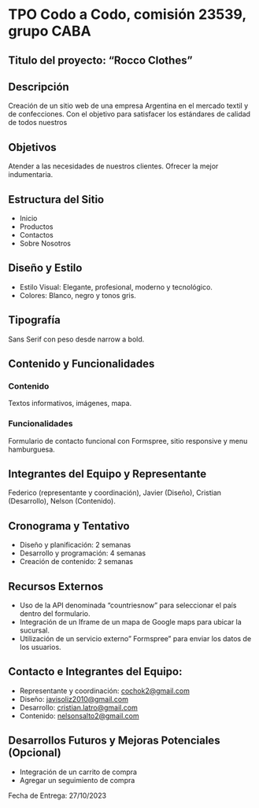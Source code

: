 # TPO Codo a Codo, comisión 23539, grupo CABA

## Titulo del proyecto: “Rocco Clothes”

## Descripción

Creación de un sitio web de una empresa Argentina en el mercado textil y de confecciones. Con el objetivo para satisfacer los estándares de calidad de todos nuestros

## Objetivos

Atender a las necesidades de nuestros clientes. Ofrecer la mejor indumentaria.

## Estructura del Sitio

- Inicio
- Productos
- Contactos
- Sobre Nosotros

## Diseño y Estilo

- Estilo Visual: Elegante, profesional, moderno y tecnológico.
- Colores: Blanco, negro y tonos gris.
  
## Tipografía

Sans Serif con peso desde narrow a bold.

## Contenido y Funcionalidades

### Contenido

Textos informativos, imágenes, mapa.

### Funcionalidades

Formulario de contacto funcional con Formspree, sitio responsive y menu hamburguesa.

## Integrantes del Equipo y Representante

Federico (representante y coordinación), Javier (Diseño), Cristian (Desarrollo), Nelson (Contenido).

## Cronograma y Tentativo

- Diseño y planificación: 2 semanas
- Desarrollo y programación: 4 semanas
- Creación de contenido: 2 semanas

## Recursos Externos

- Uso de la API denominada “countriesnow” para seleccionar el país dentro del formulario.
- Integración de un Iframe de un mapa de Google maps para ubicar la sucursal.
- Utilización de un servicio externo” Formspree” para enviar los datos de los usuarios.

## Contacto e Integrantes del Equipo:

- Representante y coordinación: cochok2@gmail.com
- Diseño: javisoliz2010@gmail.com
- Desarrollo: cristian.latro@gmail.com
- Contenido: nelsonsalto2@gmail.com


## Desarrollos Futuros y Mejoras Potenciales (Opcional)
- Integración de un carrito de compra
- Agregar un seguimiento de compra

Fecha de Entrega: 27/10/2023
